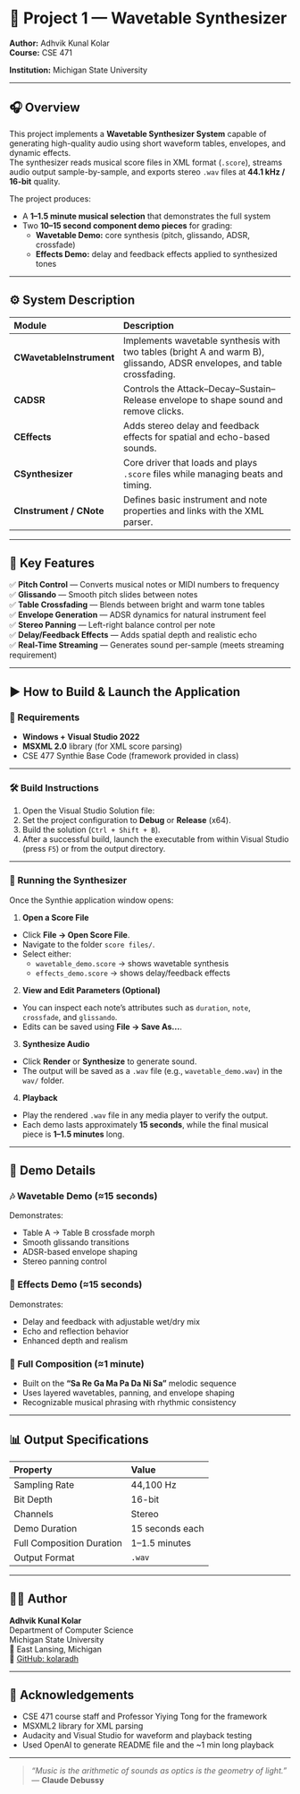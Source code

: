 # 🎵 Project 1 — Wavetable Synthesizer  
**Author:** Adhvik Kunal Kolar  
**Course:** CSE 471 

**Institution:** Michigan State University  

---

## 🎧 Overview  

This project implements a **Wavetable Synthesizer System** capable of generating high-quality audio using short waveform tables, envelopes, and dynamic effects.  
The synthesizer reads musical score files in XML format (`.score`), streams audio output sample-by-sample, and exports stereo `.wav` files at **44.1 kHz / 16-bit** quality.  

The project produces:
- A **1–1.5 minute musical selection** that demonstrates the full system  
- Two **10–15 second component demo pieces** for grading:  
  - **Wavetable Demo:** core synthesis (pitch, glissando, ADSR, crossfade)  
  - **Effects Demo:** delay and feedback effects applied to synthesized tones  

---

## ⚙️ System Description  

| Module | Description |
|:--|:--|
| **CWavetableInstrument** | Implements wavetable synthesis with two tables (bright A and warm B), glissando, ADSR envelopes, and table crossfading. |
| **CADSR** | Controls the Attack–Decay–Sustain–Release envelope to shape sound and remove clicks. |
| **CEffects** | Adds stereo delay and feedback effects for spatial and echo-based sounds. |
| **CSynthesizer** | Core driver that loads and plays `.score` files while managing beats and timing. |
| **CInstrument / CNote** | Defines basic instrument and note properties and links with the XML parser. |

---

## 🧱 Key Features  

✅ **Pitch Control** — Converts musical notes or MIDI numbers to frequency  
✅ **Glissando** — Smooth pitch slides between notes  
✅ **Table Crossfading** — Blends between bright and warm tone tables  
✅ **Envelope Generation** — ADSR dynamics for natural instrument feel  
✅ **Stereo Panning** — Left-right balance control per note  
✅ **Delay/Feedback Effects** — Adds spatial depth and realistic echo  
✅ **Real-Time Streaming** — Generates sound per-sample (meets streaming requirement)  

---

## ▶️ How to Build & Launch the Application  

### 🧩 Requirements  
- **Windows + Visual Studio 2022**  
- **MSXML 2.0** library (for XML score parsing)  
- CSE 477 Synthie Base Code (framework provided in class)

---

### 🛠️ Build Instructions  
1. Open the Visual Studio Solution file:  
2. Set the project configuration to **Debug** or **Release** (x64).  
3. Build the solution (`Ctrl + Shift + B`).  
4. After a successful build, launch the executable from within Visual Studio (press `F5`) or from the output directory.

---

### 🎼 Running the Synthesizer  

Once the Synthie application window opens:

1. **Open a Score File**
- Click **File → Open Score File**.  
- Navigate to the folder `score files/`.  
- Select either:
  - `wavetable_demo.score` → shows wavetable synthesis  
  - `effects_demo.score` → shows delay/feedback effects  

2. **View and Edit Parameters (Optional)**
- You can inspect each note’s attributes such as `duration`, `note`, `crossfade`, and `glissando`.  
- Edits can be saved using **File → Save As...**.

3. **Synthesize Audio**
- Click **Render** or **Synthesize** to generate sound.  
- The output will be saved as a `.wav` file (e.g., `wavetable_demo.wav`) in the `wav/` folder.  

4. **Playback**
- Play the rendered `.wav` file in any media player to verify the output.  
- Each demo lasts approximately **15 seconds**, while the final musical piece is **1–1.5 minutes** long.

---

## 🧪 Demo Details  

### 🎶 Wavetable Demo (≈15 seconds)
Demonstrates:
- Table A → Table B crossfade morph  
- Smooth glissando transitions  
- ADSR-based envelope shaping  
- Stereo panning control  

### 🎵 Effects Demo (≈15 seconds)
Demonstrates:
- Delay and feedback with adjustable wet/dry mix  
- Echo and reflection behavior  
- Enhanced depth and realism  

### 🎼 Full Composition (≈1 minute)
- Built on the **“Sa Re Ga Ma Pa Da Ni Sa”** melodic sequence  
- Uses layered wavetables, panning, and envelope shaping  
- Recognizable musical phrasing with rhythmic consistency  

---

## 📊 Output Specifications  

| Property | Value |
|:--|:--|
| Sampling Rate | 44,100 Hz |
| Bit Depth | 16-bit |
| Channels | Stereo |
| Demo Duration | 15 seconds each |
| Full Composition Duration | 1–1.5 minutes |
| Output Format | `.wav` |

---

## 👨‍💻 Author  

**Adhvik Kunal Kolar**  
Department of Computer Science  
Michigan State University  
📍 East Lansing, Michigan  
🔗 [GitHub: kolaradh](https://github.com/kolaradh)

---

## 🧠 Acknowledgements  
- CSE 471 course staff and Professor Yiying Tong for the framework  
- MSXML2 library for XML parsing  
- Audacity and Visual Studio for waveform and playback testing
- Used OpenAI to generate README file and the ~1 min long playback

---

> *“Music is the arithmetic of sounds as optics is the geometry of light.”*  
> — **Claude Debussy**
